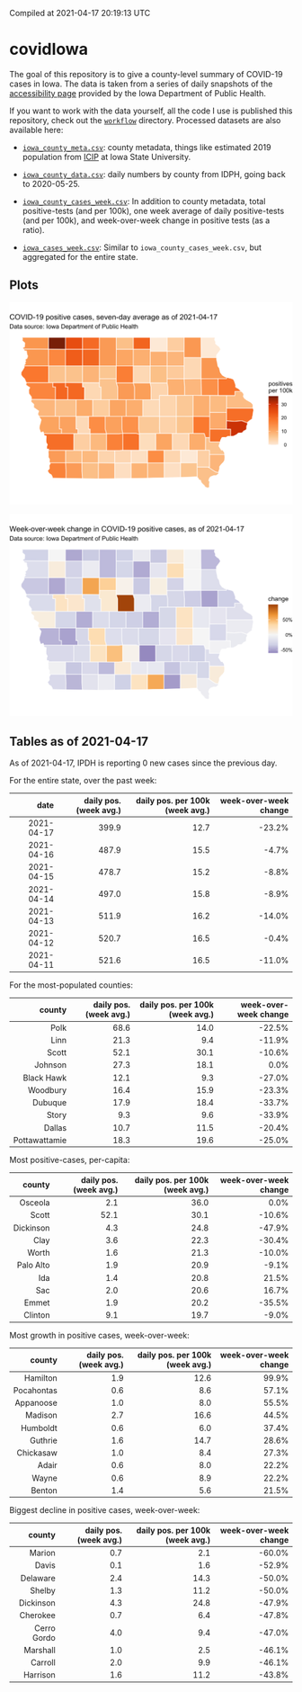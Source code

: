 Compiled at 2021-04-17 20:19:13 UTC

<!-- README.md is generated from README.Rmd. Please edit that file -->

# covidIowa

<!-- badges: start -->

<!-- badges: end -->

The goal of this repository is to give a county-level summary of
COVID-19 cases in Iowa. The data is taken from a series of daily
snapshots of the [accessibility
page](https://coronavirus.iowa.gov/pages/access) provided by the Iowa
Department of Public Health.

If you want to work with the data yourself, all the code I use is
published this repository, check out the [`workflow`](workflow)
directory. Processed datasets are also available here:

  - [`iowa_county_meta.csv`](https://raw.githubusercontent.com/ijlyttle/covidIowa/master/workflow/data/99-publish/iowa_county_meta.csv):
    county metadata, things like estimated 2019 population from
    [ICIP](https://www.icip.iastate.edu/tables/population/counties-estimates)
    at Iowa State University.

  - [`iowa_county_data.csv`](https://raw.githubusercontent.com/ijlyttle/covidIowa/master/workflow/data/99-publish/iowa_county_data.csv):
    daily numbers by county from IDPH, going back to 2020-05-25.

  - [`iowa_county_cases_week.csv`](https://raw.githubusercontent.com/ijlyttle/covidIowa/master/workflow/data/99-publish/iowa_county_data.csv):
    In addition to county metadata, total positive-tests (and per 100k),
    one week average of daily positive-tests (and per 100k), and
    week-over-week change in positive tests (as a ratio).

  - [`iowa_cases_week.csv`](https://raw.githubusercontent.com/ijlyttle/covidIowa/master/workflow/data/99-publish/iowa_cases_week.csv):
    Similar to `iowa_county_cases_week.csv`, but aggregated for the
    entire state.

## Plots

![](workflow/data/99-publish/iowa_cases.png)

![](workflow/data/99-publish/iowa_change.png)

## Tables as of 2021-04-17

As of 2021-04-17, IPDH is reporting 0 new cases since the previous day.

For the entire state, over the past week:

|       date | daily pos. (week avg.) | daily pos. per 100k (week avg.) | week-over-week change |
| ---------: | ---------------------: | ------------------------------: | --------------------: |
| 2021-04-17 |                  399.9 |                            12.7 |               \-23.2% |
| 2021-04-16 |                  487.9 |                            15.5 |                \-4.7% |
| 2021-04-15 |                  478.7 |                            15.2 |                \-8.8% |
| 2021-04-14 |                  497.0 |                            15.8 |                \-8.9% |
| 2021-04-13 |                  511.9 |                            16.2 |               \-14.0% |
| 2021-04-12 |                  520.7 |                            16.5 |                \-0.4% |
| 2021-04-11 |                  521.6 |                            16.5 |               \-11.0% |

For the most-populated counties:

|        county | daily pos. (week avg.) | daily pos. per 100k (week avg.) | week-over-week change |
| ------------: | ---------------------: | ------------------------------: | --------------------: |
|          Polk |                   68.6 |                            14.0 |               \-22.5% |
|          Linn |                   21.3 |                             9.4 |               \-11.9% |
|         Scott |                   52.1 |                            30.1 |               \-10.6% |
|       Johnson |                   27.3 |                            18.1 |                  0.0% |
|    Black Hawk |                   12.1 |                             9.3 |               \-27.0% |
|      Woodbury |                   16.4 |                            15.9 |               \-23.3% |
|       Dubuque |                   17.9 |                            18.4 |               \-33.7% |
|         Story |                    9.3 |                             9.6 |               \-33.9% |
|        Dallas |                   10.7 |                            11.5 |               \-20.4% |
| Pottawattamie |                   18.3 |                            19.6 |               \-25.0% |

Most positive-cases, per-capita:

|    county | daily pos. (week avg.) | daily pos. per 100k (week avg.) | week-over-week change |
| --------: | ---------------------: | ------------------------------: | --------------------: |
|   Osceola |                    2.1 |                            36.0 |                  0.0% |
|     Scott |                   52.1 |                            30.1 |               \-10.6% |
| Dickinson |                    4.3 |                            24.8 |               \-47.9% |
|      Clay |                    3.6 |                            22.3 |               \-30.4% |
|     Worth |                    1.6 |                            21.3 |               \-10.0% |
| Palo Alto |                    1.9 |                            20.9 |                \-9.1% |
|       Ida |                    1.4 |                            20.8 |                 21.5% |
|       Sac |                    2.0 |                            20.6 |                 16.7% |
|     Emmet |                    1.9 |                            20.2 |               \-35.5% |
|   Clinton |                    9.1 |                            19.7 |                \-9.0% |

Most growth in positive cases, week-over-week:

|     county | daily pos. (week avg.) | daily pos. per 100k (week avg.) | week-over-week change |
| ---------: | ---------------------: | ------------------------------: | --------------------: |
|   Hamilton |                    1.9 |                            12.6 |                 99.9% |
| Pocahontas |                    0.6 |                             8.6 |                 57.1% |
|  Appanoose |                    1.0 |                             8.0 |                 55.5% |
|    Madison |                    2.7 |                            16.6 |                 44.5% |
|   Humboldt |                    0.6 |                             6.0 |                 37.4% |
|    Guthrie |                    1.6 |                            14.7 |                 28.6% |
|  Chickasaw |                    1.0 |                             8.4 |                 27.3% |
|      Adair |                    0.6 |                             8.0 |                 22.2% |
|      Wayne |                    0.6 |                             8.9 |                 22.2% |
|     Benton |                    1.4 |                             5.6 |                 21.5% |

Biggest decline in positive cases, week-over-week:

|      county | daily pos. (week avg.) | daily pos. per 100k (week avg.) | week-over-week change |
| ----------: | ---------------------: | ------------------------------: | --------------------: |
|      Marion |                    0.7 |                             2.1 |               \-60.0% |
|       Davis |                    0.1 |                             1.6 |               \-52.9% |
|    Delaware |                    2.4 |                            14.3 |               \-50.0% |
|      Shelby |                    1.3 |                            11.2 |               \-50.0% |
|   Dickinson |                    4.3 |                            24.8 |               \-47.9% |
|    Cherokee |                    0.7 |                             6.4 |               \-47.8% |
| Cerro Gordo |                    4.0 |                             9.4 |               \-47.0% |
|    Marshall |                    1.0 |                             2.5 |               \-46.1% |
|     Carroll |                    2.0 |                             9.9 |               \-46.1% |
|    Harrison |                    1.6 |                            11.2 |               \-43.8% |

